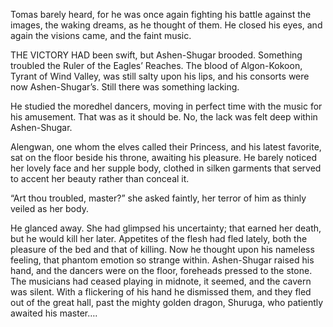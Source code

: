 Tomas barely heard, for he was once again fighting his battle against the images, the waking dreams, as he thought of them. He closed his eyes, and again the visions came, and the faint music.

THE VICTORY HAD been swift, but Ashen-Shugar brooded. Something troubled the Ruler of the Eagles’ Reaches. The blood of Algon-Kokoon, Tyrant of Wind Valley, was still salty upon his lips, and his consorts were now Ashen-Shugar’s. Still there was something lacking.

He studied the moredhel dancers, moving in perfect time with the music for his amusement. That was as it should be. No, the lack was felt deep within Ashen-Shugar.

Alengwan, one whom the elves called their Princess, and his latest favorite, sat on the floor beside his throne, awaiting his pleasure. He barely noticed her lovely face and her supple body, clothed in silken garments that served to accent her beauty rather than conceal it.

“Art thou troubled, master?” she asked faintly, her terror of him as thinly veiled as her body.

He glanced away. She had glimpsed his uncertainty; that earned her death, but he would kill her later. Appetites of the flesh had fled lately, both the pleasure of the bed and that of killing. Now he thought upon his nameless feeling, that phantom emotion so strange within. Ashen-Shugar raised his hand, and the dancers were on the floor, foreheads pressed to the stone. The musicians had ceased playing in midnote, it seemed, and the cavern was silent. With a flickering of his hand he dismissed them, and they fled out of the great hall, past the mighty golden dragon, Shuruga, who patiently awaited his master….